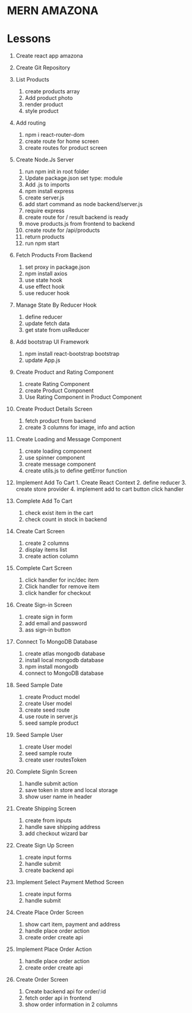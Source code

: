 #  MERN AMAZONA

# Lessons

1. Create react app amazona

2. Create Git Repository

3. List Products
    1. create products array
    2. Add product photo
    3. render product
    4. style product

4. Add routing
    1. npm i react-router-dom
    2. create route for home screen
    3. create routes for product screen

5. Create Node.Js Server
    1. run npm init in root folder
    2. Update package.json set type: module
    3. Add .js to imports
    4. npm install express
    5. create server.js
    6. add start command as node backend/server.js
    7. require express
    8. create route for / result backend is ready
    9. move products.js from frontend to backend
    10. create route for /api/products
    11. return products
    12. run npm start
    
6. Fetch Products From Backend
    1. set proxy in package.json
    2. npm install axios
    3. use state hook
    4. use effect hook
    5. use reducer hook

7. Manage State By Reducer Hook
    1. define reducer
    2. update fetch data
    3. get state from usReducer

8. Add bootstrap UI Framework
    1. npm install react-bootstrap bootstrap
    2. update App.js

9. Create Product and Rating Component
    1. create Rating Component
    2. create Product Component
    3. Use Rating Component in Product Component

10. Create Product Details Screen
    1. fetch product from backend
    2. create 3 columns for image, info and action

11. Create Loading and Message Component
    1. create loading component
    2. use spinner component
    3. create message component
    4. create utils.js to define getError function

12.  Implement Add To Cart
    1. Create React Context
    2. define reducer
    3. create store provider
    4. implement add to cart button click handler

13. Complete Add To Cart
    1. check exist item in the cart
    2. check count in stock in backend

14. Create Cart Screen
    1. create 2 columns
    2. display items list
    3. create action column

15. Complete Cart Screen
    1. click handler for inc/dec item
    2. Click handler for remove item
    3. click handler for checkout

16. Create Sign-in Screen
    1. create sign in form
    2. add email and password
    3. ass sign-in button
   
17. Connect To MongoDB Database
    1. create atlas mongodb database
    2. install local mongodb database
    3. npm install mongodb
    4. connect to MongoDB database

18. Seed Sample Date
    1. create Product model
    2. create User model
    3. create seed route
    4. use route in server.js
    5. seed sample product 

19. Seed Sample User
    1. create User model
    2. seed sample route
    3. create user routesToken

20. Complete SignIn Screen
    1. handle submit action
    2. save token in store and local storage
    3. show user name in header

21. Create Shipping Screen
    1. create from inputs
    2. handle save shipping address
    3. add checkout wizard bar

22. Create Sign Up Screen
    1. create input forms
    2. handle submit
    3. create backend api

23. Implement Select Payment Method Screen
    1. create input forms
    2. handle submit

24. Create Place Order Screen
    1. show cart item, payment and address
    2. handle place order action
    3. create order create api

25. Implement Place Order Action
    1. handle place order action
    2. create order create api

26. Create Order Screen
    1. Create backend api for order/:id
    2. fetch order api in frontend
    3. show order information in 2 columns